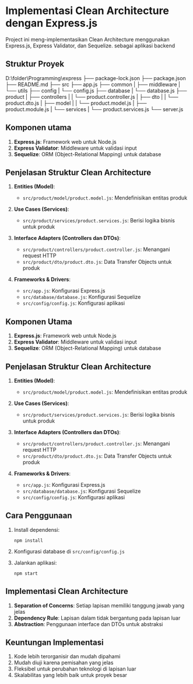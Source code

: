 
# Implementasi Clean Architecture dengan Express.js

Project ini meng-implementasikan Clean Architecture menggunakan Express.js, Express Validator, dan Sequelize. sebagai aplikasi backend

## Struktur Proyek

D:\\folder\Programming\express
├── package-lock.json
├── package.json
├── README.md
├── src
├── app.js
├── common
|  ├── middleware
|  └── utils
├── config
|  └── config.js
├── database
|  └── database.js
├── product
|  ├── controllers
|  |  └── product.controller.js
|  ├── dto
|  |  └── product.dto.js
|  ├── model
|  |  └── product.model.js
|  ├── product.module.js
|  └── services
|     └── product.services.js
└── server.js

## Komponen utama


1. **Express.js**: Framework web untuk Node.js
2. **Express Validator**: Middleware untuk validasi input
3. **Sequelize**: ORM (Object-Relational Mapping) untuk database

## Penjelasan Struktur Clean Architecture

1. **Entities (Model)**:

   - `src/product/model/product.model.js`: Mendefinisikan entitas produk
2. **Use Cases (Services)**:

   - `src/product/services/product.services.js`: Berisi logika bisnis untuk produk
3. **Interface Adapters (Controllers dan DTOs)**:

   - `src/product/controllers/product.controller.js`: Menangani request HTTP
   - `src/product/dto/product.dto.js`: Data Transfer Objects untuk produk
4. **Frameworks & Drivers**:

   - `src/app.js`: Konfigurasi Express.js
   - `src/database/database.js`: Konfigurasi Sequelize
   - `src/config/config.js`: Konfigurasi aplikasi


## Komponen Utama

1. **Express.js**: Framework web untuk Node.js
2. **Express Validator**: Middleware untuk validasi input
3. **Sequelize**: ORM (Object-Relational Mapping) untuk database

## Penjelasan Struktur Clean Architecture

1. **Entities (Model)**:

   - `src/product/model/product.model.js`: Mendefinisikan entitas produk
2. **Use Cases (Services)**:

   - `src/product/services/product.services.js`: Berisi logika bisnis untuk produk
3. **Interface Adapters (Controllers dan DTOs)**:

   - `src/product/controllers/product.controller.js`: Menangani request HTTP
   - `src/product/dto/product.dto.js`: Data Transfer Objects untuk produk
4. **Frameworks & Drivers**:

   - `src/app.js`: Konfigurasi Express.js
   - `src/database/database.js`: Konfigurasi Sequelize
   - `src/config/config.js`: Konfigurasi aplikasi

## Cara Penggunaan

1. Install dependensi:

   ```
   npm install
   ```
2. Konfigurasi database di `src/config/config.js`
3. Jalankan aplikasi:

   ```
   npm start
   ```

## Implementasi Clean Architecture

1. **Separation of Concerns**: Setiap lapisan memiliki tanggung jawab yang jelas
2. **Dependency Rule**: Lapisan dalam tidak bergantung pada lapisan luar
3. **Abstraction**: Penggunaan interface dan DTOs untuk abstraksi

## Keuntungan Implementasi

1. Kode lebih terorganisir dan mudah dipahami
2. Mudah diuji karena pemisahan yang jelas
3. Fleksibel untuk perubahan teknologi di lapisan luar
4. Skalabilitas yang lebih baik untuk proyek besar
